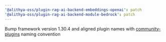 ```yaml
---
'@alithya-oss/plugin-rag-ai-backend-embeddings-openai': patch
'@alithya-oss/plugin-rag-ai-backend-module-bedrock': patch
---
```


Bump framework version 1.30.4 and aligned plugin names with [community-plugins](https://github.com/backstage/community-plugins) naming convention
